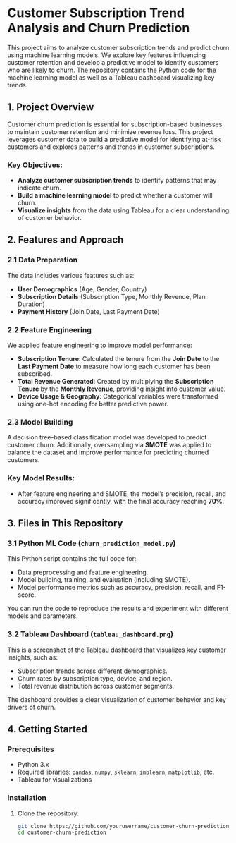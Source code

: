 # Customer Subscription Trend Analysis and Churn Prediction

This project aims to analyze customer subscription trends and predict churn using machine learning models. We explore key features influencing customer retention and develop a predictive model to identify customers who are likely to churn. The repository contains the Python code for the machine learning model as well as a Tableau dashboard visualizing key trends.

## 1. Project Overview

Customer churn prediction is essential for subscription-based businesses to maintain customer retention and minimize revenue loss. This project leverages customer data to build a predictive model for identifying at-risk customers and explores patterns and trends in customer subscriptions.

### Key Objectives:
- **Analyze customer subscription trends** to identify patterns that may indicate churn.
- **Build a machine learning model** to predict whether a customer will churn.
- **Visualize insights** from the data using Tableau for a clear understanding of customer behavior.

## 2. Features and Approach

### 2.1 Data Preparation
The data includes various features such as:
- **User Demographics** (Age, Gender, Country)
- **Subscription Details** (Subscription Type, Monthly Revenue, Plan Duration)
- **Payment History** (Join Date, Last Payment Date)

### 2.2 Feature Engineering
We applied feature engineering to improve model performance:
- **Subscription Tenure**: Calculated the tenure from the **Join Date** to the **Last Payment Date** to measure how long each customer has been subscribed.
- **Total Revenue Generated**: Created by multiplying the **Subscription Tenure** by the **Monthly Revenue**, providing insight into customer value.
- **Device Usage & Geography**: Categorical variables were transformed using one-hot encoding for better predictive power.

### 2.3 Model Building
A decision tree-based classification model was developed to predict customer churn. Additionally, oversampling via **SMOTE** was applied to balance the dataset and improve performance for predicting churned customers.

### Key Model Results:
- After feature engineering and SMOTE, the model’s precision, recall, and accuracy improved significantly, with the final accuracy reaching **70%**.

## 3. Files in This Repository

### 3.1 Python ML Code (`churn_prediction_model.py`)
This Python script contains the full code for:
- Data preprocessing and feature engineering.
- Model building, training, and evaluation (including SMOTE).
- Model performance metrics such as accuracy, precision, recall, and F1-score.

You can run the code to reproduce the results and experiment with different models and parameters.

### 3.2 Tableau Dashboard (`tableau_dashboard.png`)
This is a screenshot of the Tableau dashboard that visualizes key customer insights, such as:
- Subscription trends across different demographics.
- Churn rates by subscription type, device, and region.
- Total revenue distribution across customer segments.

The dashboard provides a clear visualization of customer behavior and key drivers of churn.

## 4. Getting Started

### Prerequisites
- Python 3.x
- Required libraries: `pandas`, `numpy`, `sklearn`, `imblearn`, `matplotlib`, etc.
- Tableau for visualizations

### Installation

1. Clone the repository:
   ```bash
   git clone https://github.com/yourusername/customer-churn-prediction.git
   cd customer-churn-prediction
